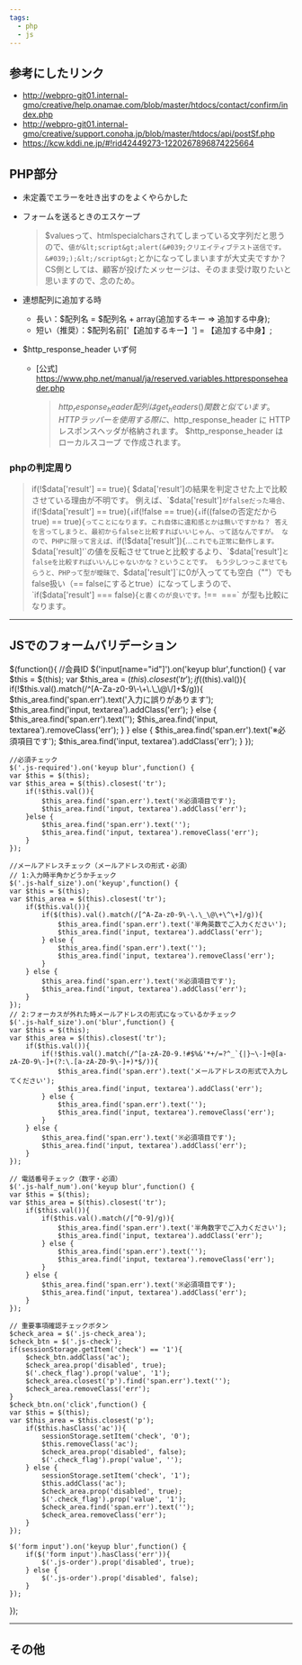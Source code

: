 ```yaml
---
tags:
  - php
  - js
---
```


## 参考にしたリンク
- http://webpro-git01.internal-gmo/creative/help.onamae.com/blob/master/htdocs/contact/confirm/index.php
- http://webpro-git01.internal-gmo/creative/support.conoha.jp/blob/master/htdocs/api/postSf.php
- https://kcw.kddi.ne.jp/#!rid42449273-1220267896874225664




## PHP部分
- 未定義でエラーを吐き出すのをよくやらかした

- フォームを送るときのエスケープ
	> $valuesって、htmlspecialcharsされてしまっている文字列だと思うので、`値が&lt;script&gt;alert(&#039;クリエイティブテスト送信です。&#039;);&lt;/script&gt;`とかになってしまいますが大丈夫ですか？CS側としては、顧客が投げたメッセージは、そのまま受け取りたいと思いますので、念のため。

- 連想配列に追加する時
	- 長い：$配列名 = $配列名 + array(追加するキー => 追加する中身);
	- 短い（推奨）：$配列名前['【追加するキー】'] = 【追加する中身】;

- $http_response_header いず何
	- [公式] https://www.php.net/manual/ja/reserved.variables.httpresponseheader.php
		> $http_response_header 配列は get_headers() 関数と似ています。 HTTP ラッパー を使用する際に、$http_response_header に HTTP レスポンスヘッダが格納されます。 $http_response_header は ローカルスコープ で作成されます。

### phpの判定周り
> if(!$data['result'] == true){
> $data['result']の結果を判定させた上で比較させている理由が不明です。
> 例えば、`$data['result']`がfalseだった場合、
> `if(!$data['result'] == true){`
> ↓
> `if(!false == true){`
> ↓
> `if((falseの否定だからtrue) == true){`
> ってことになります。これ自体に違和感とかは無いですかね？ 答えを言ってしまうと、最初からfalseと比較すればいいじゃん、って話なんですが。
> なので、PHPに限って言えば、
> `if(!$data['result']){...`
> これでも正常に動作します。
> `$data['result]'`の値を反転させてtrueと比較するより、`$data['result']`とfalseを比較すればいいんじゃないかな？ということです。
> もう少しつっこませてもらうと、PHPって型が曖昧で、`$data['result']`に0が入ってても空白（""）でも false扱い（== falseにするとtrue）になってしまうので、
> `if($data['result'] === false){`
> と書くのが良いです。
> `!==`
> `===`
> が型も比較になります。

---

## JSでのフォームバリデーション
$(function(){
	//会員ID
	$('input[name="id"]').on('keyup blur',function() {
	var $this = $(this);
	var $this_area = $(this).closest('tr');
		if($(this).val()){
			if(!$this.val().match(/^[A-Za-z0-9\-\+\.\_\@\/]+$/g)){
				$this_area.find('span.err').text('入力に誤りがあります');
				$this_area.find('input, textarea').addClass('err');
			} else {
				$this_area.find('span.err').text('');
				$this_area.find('input, textarea').removeClass('err');
			}
		} else {
			$this_area.find('span.err').text('※必須項目です');
			$this_area.find('input, textarea').addClass('err');
		}
	});

	//必須チェック
	$('.js-required').on('keyup blur',function() {
	var $this = $(this);
	var $this_area = $(this).closest('tr');
		if(!$this.val()){
			$this_area.find('span.err').text('※必須項目です');
			$this_area.find('input, textarea').addClass('err');
		}else {
			$this_area.find('span.err').text('');
			$this_area.find('input, textarea').removeClass('err');
		}
	});

	//メールアドレスチェック（メールアドレスの形式・必須）
	// 1:入力時半角かどうかチェック
	$('.js-half_size').on('keyup',function() {
	var $this = $(this);
	var $this_area = $(this).closest('tr');
		if($this.val()){
			if($(this).val().match(/[^A-Za-z0-9\-\.\_\@\+\^\+]/g)){
				$this_area.find('span.err').text('半角英数でご入力ください');
				$this_area.find('input, textarea').addClass('err');
			} else {
				$this_area.find('span.err').text('');
				$this_area.find('input, textarea').removeClass('err');
			}
		} else {
			$this_area.find('span.err').text('※必須項目です');
			$this_area.find('input, textarea').addClass('err');
		}
	});
	// 2:フォーカスが外れた時メールアドレスの形式になっているかチェック
	$('.js-half_size').on('blur',function() {
	var $this = $(this);
	var $this_area = $(this).closest('tr');
		if($this.val()){
			if(!$this.val().match(/^[a-zA-Z0-9.!#$%&'*+/=?^_`{|}~\-]+@[a-zA-Z0-9\-]+(?:\.[a-zA-Z0-9\-]+)*$/)){
				$this_area.find('span.err').text('メールアドレスの形式で入力してください');
				$this_area.find('input, textarea').addClass('err');
			} else {
				$this_area.find('span.err').text('');
				$this_area.find('input, textarea').removeClass('err');
			}
		} else {
			$this_area.find('span.err').text('※必須項目です');
			$this_area.find('input, textarea').addClass('err');
		}
	});

	// 電話番号チェック（数字・必須）
	$('.js-half_num').on('keyup blur',function() {
	var $this = $(this);
	var $this_area = $(this).closest('tr');
		if($this.val()){
			if($this.val().match(/[^0-9]/g)){
				$this_area.find('span.err').text('半角数字でご入力ください');
				$this_area.find('input, textarea').addClass('err');
			} else {
				$this_area.find('span.err').text('');
				$this_area.find('input, textarea').removeClass('err');
			}
		} else {
			$this_area.find('span.err').text('※必須項目です');
			$this_area.find('input, textarea').addClass('err');
		}
	});

	// 重要事項確認チェックボタン
	$check_area = $('.js-check_area');
	$check_btn = $('.js-check');
	if(sessionStorage.getItem('check') == '1'){
		$check_btn.addClass('ac');
		$check_area.prop('disabled', true);
		$('.check_flag').prop('value', '1');
		$check_area.closest('p').find('span.err').text('');
		$check_area.removeClass('err');
	}
	$check_btn.on('click',function() {
	var $this = $(this);
	var $this_area = $this.closest('p');
		if($this.hasClass('ac')){
			sessionStorage.setItem('check', '0');
			$this.removeClass('ac');
			$check_area.prop('disabled', false);
			$('.check_flag').prop('value', '');
		} else {
			sessionStorage.setItem('check', '1');
			$this.addClass('ac');
			$check_area.prop('disabled', true);
			$('.check_flag').prop('value', '1');
			$check_area.find('span.err').text('');
			$check_area.removeClass('err');
		}
	});

	$('form input').on('keyup blur',function() {
		if($('form input').hasClass('err')){
			$('.js-order').prop('disabled', true);
		} else {
			$('.js-order').prop('disabled', false);
		}
	});
});

---

## その他
